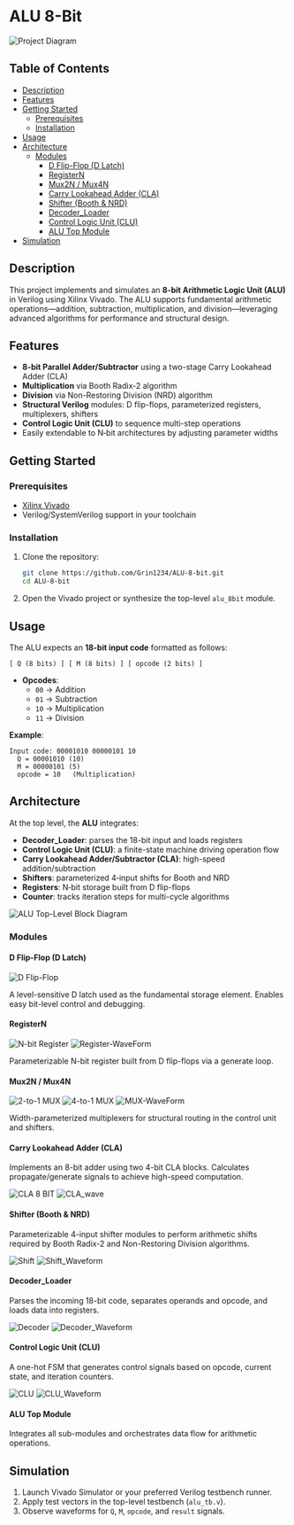 # ALU 8-Bit

![Project Diagram](docs/images/alu_block_diagram.png)

## Table of Contents

- [Description](#description)
- [Features](#features)
- [Getting Started](#getting-started)
  - [Prerequisites](#prerequisites)
  - [Installation](#installation)
- [Usage](#usage)
- [Architecture](#architecture)
  - [Modules](#modules)
    - [D Flip-Flop (D Latch)](#d-flip-flop-d-latch)
    - [RegisterN](#registern)
    - [Mux2N / Mux4N](#mux2n--mux4n)
    - [Carry Lookahead Adder (CLA)](#carry-lookahead-adder-cla)
    - [Shifter (Booth & NRD)](#shifter-booth--nrd)
    - [Decoder_Loader](#decoder_loader)
    - [Control Logic Unit (CLU)](#control-logic-unit-clu)
    - [ALU Top Module](#alu-top-module)
- [Simulation](#simulation)

## Description

This project implements and simulates an **8-bit Arithmetic Logic Unit (ALU)** in Verilog using Xilinx Vivado. The ALU supports fundamental arithmetic operations—addition, subtraction, multiplication, and division—leveraging advanced algorithms for performance and structural design.

## Features

- **8-bit Parallel Adder/Subtractor** using a two-stage Carry Lookahead Adder (CLA)
- **Multiplication** via Booth Radix-2 algorithm
- **Division** via Non-Restoring Division (NRD) algorithm
- **Structural Verilog** modules: D flip-flops, parameterized registers, multiplexers, shifters
- **Control Logic Unit (CLU)** to sequence multi-step operations
- Easily extendable to N‑bit architectures by adjusting parameter widths

## Getting Started

### Prerequisites

- [Xilinx Vivado](https://www.xilinx.com/products/design-tools/vivado.html)
- Verilog/SystemVerilog support in your toolchain

### Installation

1. Clone the repository:
   ```bash
   git clone https://github.com/Grin1234/ALU-8-bit.git
   cd ALU-8-bit
   ```
2. Open the Vivado project or synthesize the top-level `alu_8bit` module.

## Usage

The ALU expects an **18-bit input code** formatted as follows:

```
[ Q (8 bits) ] [ M (8 bits) ] [ opcode (2 bits) ]
```

- **Opcodes**:
  - `00` &rarr; Addition
  - `01` &rarr; Subtraction
  - `10` &rarr; Multiplication
  - `11` &rarr; Division

**Example**:

```text
Input code: 00001010 00000101 10
  Q = 00001010 (10)
  M = 00000101 (5)
  opcode = 10   (Multiplication)
```

## Architecture

At the top level, the **ALU** integrates:

- **Decoder_Loader**: parses the 18-bit input and loads registers
- **Control Logic Unit (CLU)**: a finite-state machine driving operation flow
- **Carry Lookahead Adder/Subtractor (CLA)**: high-speed addition/subtraction
- **Shifters**: parameterized 4‑input shifts for Booth and NRD
- **Registers**: N‑bit storage built from D flip-flops
- **Counter**: tracks iteration steps for multi-cycle algorithms

![ALU Top-Level Block Diagram](docs/images/alu_block_diagram_top.png)

### Modules

#### D Flip-Flop (D Latch)

![D Flip-Flop](docs/images/d_flipflop.png)


A level-sensitive D latch used as the fundamental storage element. Enables easy bit-level control and debugging.

#### RegisterN

![N-bit Register](docs/images/register_n.png)
![Register-WaveForm](docs/images/reg_wave.png)

Parameterizable N-bit register built from D flip-flops via a generate loop.

#### Mux2N / Mux4N

![2-to-1 MUX](docs/images/mux2n.png) ![4-to-1 MUX](docs/images/mux4n.png)
![MUX-WaveForm](docs/images/mux_wave.png)


Width-parameterized multiplexers for structural routing in the control unit and shifters.

#### Carry Lookahead Adder (CLA)

Implements an 8-bit adder using two 4-bit CLA blocks. Calculates propagate/generate signals to achieve high-speed computation.

![CLA 8 BIT](docs/images/CLA.png)
![CLA_wave](docs/images/CLA_wave.png)


#### Shifter (Booth & NRD)

Parameterizable 4-input shifter modules to perform arithmetic shifts required by Booth Radix-2 and Non-Restoring Division algorithms.

![Shift](docs/images/shift.png)
![Shift_Waveform](docs/images/shift_wave.png)

#### Decoder_Loader

Parses the incoming 18-bit code, separates operands and opcode, and loads data into registers.

![Decoder](docs/images/decoder.png)
![Decoder_Waveform](docs/images/decoder_wave.png)

#### Control Logic Unit (CLU)

A one-hot FSM that generates control signals based on opcode, current state, and iteration counters.

![CLU](docs/images/CLU.png)
![CLU_Waveform](docs/images/CLU_wave.png)

#### ALU Top Module

Integrates all sub-modules and orchestrates data flow for arithmetic operations.

## Simulation

1. Launch Vivado Simulator or your preferred Verilog testbench runner.
2. Apply test vectors in the top-level testbench (`alu_tb.v`).
3. Observe waveforms for `Q`, `M`, `opcode`, and `result` signals.

